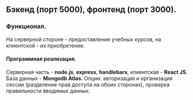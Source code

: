 ## Бэкенд (порт 5000), фронтенд (порт 3000). 
###  Функционал.
На серверной стороне - предоставление учебных курсов, на клиентской - их приобретение.
#### Программная реализация. 
Серверная часть - __node.js__, __express__, __handlebars__, клиентская - __React JS__. База данных - __Mongodb Atlas__.
Опции: авторизация и организация сессии (разделение прав доступа на обоих сторонах), проверка правильности вводимых данных.

